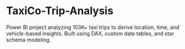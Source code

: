 # TaxiCo-Trip-Analysis
Power BI project analyzing 103K+ taxi trips to derive location, time, and vehicle-based insights. Built using DAX, custom date tables, and star schema modeling.
